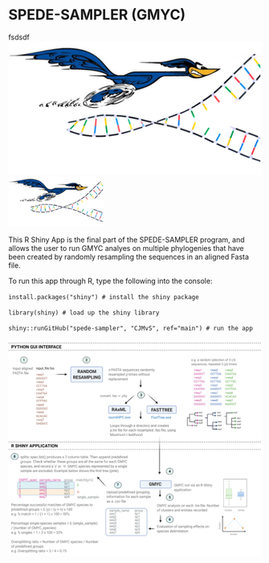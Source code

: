 # SPEDE-SAMPLER (GMYC)

fsdsdf![](https://github.com/CJMvS/spede-sampler/blob/main/www/spede_sampler_R_logo.png)
<img src="https://github.com/CJMvS/spede-sampler/blob/main/www/spede_sampler_R_logo.png" height="100">

This R Shiny App is the final part of the SPEDE-SAMPLER program, and allows the user to run GMYC analyes on multiple phylogenies that have been created by randomly resampling the sequences in an aligned Fasta file.

To run this app through R, type the following into the console:

`install.packages("shiny") # install the shiny package` 

`library(shiny) # load up the shiny library` 

`shiny::runGitHub("spede-sampler", "CJMvS", ref="main") # run the app`

![](https://github.com/CJMvS/spede-sampler/blob/main/HelpFile/spede_sampler_overview_flowchart.png)


